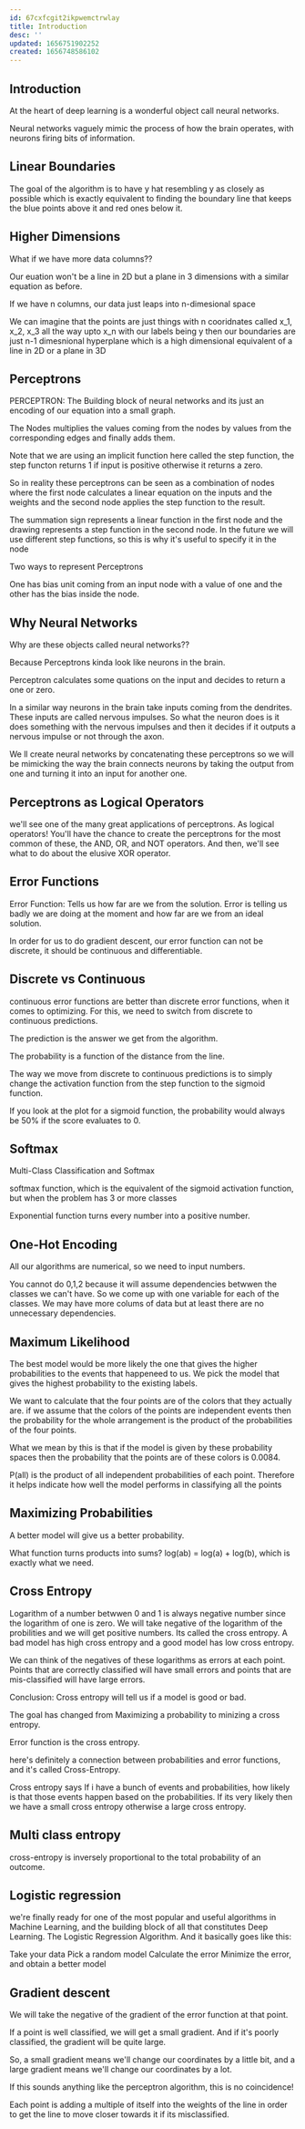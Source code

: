 ```yaml
---
id: 67cxfcgit2ikpwemctrwlay
title: Introduction
desc: ''
updated: 1656751902252
created: 1656748586102
---
```


## Introduction

At the heart of deep learning is a wonderful object call neural networks.

Neural networks vaguely mimic the process of how the brain operates, with neurons firing bits of information.

## Linear Boundaries

The goal of the algorithm is to have y hat resembling y as closely as possible which is exactly equivalent to finding the boundary line that keeps the blue points above it and red ones below it.

## Higher Dimensions

What if we have more data columns??

Our euation won't be a line in 2D but a plane in 3 dimensions with a similar equation as before.

If we have n columns, our data just leaps into n-dimesional space

We can imagine that the points are just things with n cooridnates called x_1, x_2, x_3 all the way upto x_n with our labels  being y then our boundaries are just n-1 dimesnional hyperplane which is a high dimensional equivalent of a line in 2D or a plane in 3D

## Perceptrons

PERCEPTRON: The Building block of neural networks and its just an encoding of our equation into a small graph.

The Nodes multiplies the values coming from the nodes by values from the corresponding edges and finally adds them.

Note that we are using an implicit function here called the step function, the step functon returns 1 if input is positive otherwise it returns a zero.

So in reality these perceptrons can be seen as a combination of nodes where the first node calculates a linear equation on the inputs and the weights and the second node applies the step function to the result.

The summation sign represents a linear function in the first node and the drawing represents a step function in the second node. In the future we will use different step functions, so this is why it's useful to specify it in the node

Two ways to represent Perceptrons

One has bias unit coming from an input node with a value of one and the other has the bias inside the node.

## Why Neural Networks

Why are these objects called neural networks??

Because Perceptrons kinda look like neurons in the brain.

Perceptron calculates some quations on the input and decides to return a one or zero.

In a similar way neurons in the brain take inputs coming from the dendrites. These inputs are called nervous impulses. So what the neuron does is it does something with the nervous impulses and then it decides if it outputs a nervous impulse or not through the axon.

We ll create neural networks by concatenating these perceptrons so we will be mimicking the way the brain connects neurons by taking the output from one and turning it into an input for another one.

## Perceptrons as Logical Operators

we'll see one of the many great applications of perceptrons. As logical operators! You'll have the chance to create the perceptrons for the most common of these, the AND, OR, and NOT operators. And then, we'll see what to do about the elusive XOR operator.

## Error Functions

Error Function: Tells us how far are we from the solution.
Error is telling us badly we are doing at the moment and how far are we from an ideal solution.

In order for us to do gradient descent, our error function can not be discrete, it should be continuous and differentiable.

## Discrete vs Continuous

continuous error functions are better than discrete error functions, when it comes to optimizing. For this, we need to switch from discrete to continuous predictions.

The prediction is the answer we get from the algorithm.

The probability is a function of the distance from the line.

The way we move from discrete to continuous predictions is to simply change the activation function from the step function to the sigmoid function.

If you look at the plot for a sigmoid function, the probability would always be 50% if the score evaluates to 0.

## Softmax

Multi-Class Classification and Softmax

softmax function, which is the equivalent of the sigmoid activation function, but when the problem has 3 or more classes

Exponential function turns every number into a positive number.

## One-Hot Encoding

All our algorithms are numerical, so we need to input numbers.

You cannot do 0,1,2 because it will assume dependencies betwwen the classes we can't have. So we come up with one variable for each of the classes.
We may have more colums of data but at least there are no unnecessary dependencies.

## Maximum Likelihood

The best model would be more likely the one that gives the higher probabilities to the events that happeneed to us. We pick the model that gives the highest probability to the existing labels.

We want to calculate that the four points are of the colors that they actually are. if we assume that the colors of the points are independent events then the probability for the whole arrangement is the product of the probabilities of the four points.

What we mean by this is that if the model is given by these probability spaces then the probability that the points are of these colors is 0.0084.

P(all) is the product of all independent probabilities of each point. Therefore it helps indicate how well the model performs in classifying all the points

## Maximizing Probabilities

A better model will give us  a better probability.

What function turns products into sums?
log(ab) = log(a) + log(b), which is exactly what we need.

## Cross Entropy

Logarithm of a number betwwen 0 and 1 is always negative number since the logarithm of one is zero. We will take negative of the logarithm of the probilities and we will get positive numbers. Its called the cross entropy. A bad model has high cross entropy and a good model has low cross entropy.

We can think of the negatives of these logarithms as errors at each point.
Points that are correctly classified will have small errors and points that are mis-classified will have large errors.

Conclusion: Cross entropy will tell us if a model is good or bad.

The goal has changed from Maximizing a probability to minizing a cross entropy.

Error function is the cross entropy.

here's definitely a connection between probabilities and error functions, and it's called Cross-Entropy.

Cross entropy says If i have a bunch of events and probabilities, how likely is that those events happen based on the probabilities.
If its very likely then we have a small cross entropy otherwise a large cross entropy.

## Multi class entropy

cross-entropy is inversely proportional to the total probability of an outcome.

## Logistic regression

we're finally ready for one of the most popular and useful algorithms in Machine Learning, and the building block of all that constitutes Deep Learning. The Logistic Regression Algorithm. And it basically goes like this:

Take your data
Pick a random model
Calculate the error
Minimize the error, and obtain a better model

## Gradient descent

We will take the negative of the gradient of the error function at that point.

 If a point is well classified, we will get a small gradient. And if it's poorly classified, the gradient will be quite large.

So, a small gradient means we'll change our coordinates by a little bit, and a large gradient means we'll change our coordinates by a lot.

If this sounds anything like the perceptron algorithm, this is no coincidence!

Each point is adding a multiple of itself into the weights of the line in order to get the line to move closer towards it if its misclassified.
